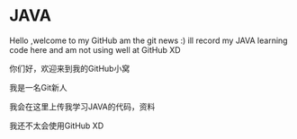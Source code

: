 # JAVA
Hello ,welcome to my GitHub
am the git news :)
ill record my JAVA learning code here
and am not using well at GitHub XD

你们好，欢迎来到我的GitHub小窝

我是一名Git新人

我会在这里上传我学习JAVA的代码，资料

我还不太会使用GitHub XD